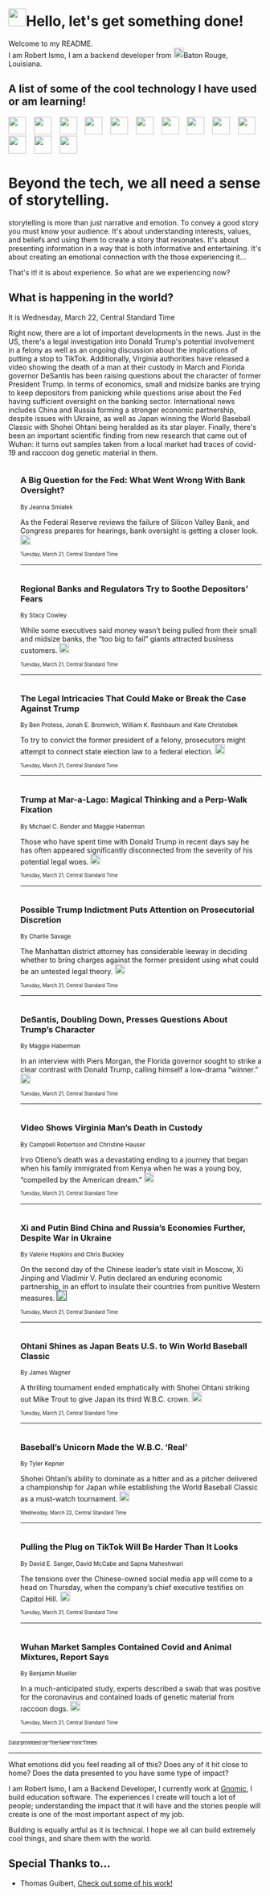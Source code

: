 <h1><img src="https://emojis.slackmojis.com/emojis/images/1643514375/3493/hot-coffee.gif?1643514375" width="35"/>Hello, let's get something done!</h1>

<p>Welcome to my README.<br/>
I am Robert Ismo, I am a backend developer from <img src="https://emojis.slackmojis.com/emojis/images/1638395689/50435/moulin_rouge.png?1638395689" width="20"/>Baton Rouge, Louisiana.</p>
<h2>A list of some of the cool technology I have used or am learning!</h2>
<p>
<img src="https://emojis.slackmojis.com/emojis/images/1643516091/21142/meow_bongotap.gif?1643516091" width="35" alt="">
<img src="https://img.shields.io/badge/Favorite%20Frontend%20Framework-SvelteKit-f83903" alt="">
<img src="https://img.shields.io/badge/Second%20Favorite-Vue-40b581" alt="">
<img src="https://img.shields.io/badge/Most%20Used%20Runtime-Nodejs-78b061" alt="">
<img src="https://emojis.slackmojis.com/emojis/images/1643517416/34482/fire.gif?1643517416" width="35" alt="">
<img src="https://img.shields.io/badge/Javascript%20But%20Better-Typescript-0078ca" alt="">
<img src="https://img.shields.io/badge/Favorite%20Language-Elixir-3e244d" alt="">
<img src="https://img.shields.io/badge/Containerize%20Everything-Docker-6ac9ef" alt="">
<img src="https://emojis.slackmojis.com/emojis/images/1643514596/5999/meow_party.gif?1643514596" width="35" alt="">
<img src="https://img.shields.io/badge/API%20Love%20Language-Graphql-de32a5" alt="">
<img src="https://img.shields.io/badge/Our%20Favorite%20Version%20Controller-Git-e94f33" alt="">
<img src="https://img.shields.io/badge/Favorite%20Database-Redis-d42d1d" alt="">
<img src="https://emojis.slackmojis.com/emojis/images/1643514559/5584/deployparrot.gif?1643514559" width="35" alt="">
<img src="https://img.shields.io/badge/Container%20Interstate-RabbitMQ-f66200" alt="">
<img src="https://img.shields.io/badge/Gotta%20Learn-Kubernetes-316adf" alt="">
<img src="https://img.shields.io/badge/Really%20Mature%20Now-WASM-654fef" alt="">
<img src="https://emojis.slackmojis.com/emojis/images/1666642497/61942/dance_vibe.gif?1666642497" width="35" alt="">
<img src="https://img.shields.io/badge/For%20My%20M1-ARM64-657d96" alt="">
<img src="https://img.shields.io/badge/Loving%20This%20So%20Much-TailwindCSS-17bcb5" alt="">
<img src="https://img.shields.io/badge/Cool%20Build%20Tool-Vite-f9cb24" alt="">
<img src="https://emojis.slackmojis.com/emojis/images/1669231376/62819/working-on-it.gif?1669231376" width="35" alt="">
<img src="https://img.shields.io/badge/Fun%20and%20Easy%20Database-MongoDB-5f8c49" alt="">
<img src="https://img.shields.io/badge/JS%20Life%20Support-NPM-c73737" alt="">
<img src="https://img.shields.io/badge/I%20Liked%20It-DynamoDB-0073b9" alt="">
<img src="https://emojis.slackmojis.com/emojis/images/1643514045/46/question.gif?1643514045" width="35" alt="">
<img src="https://img.shields.io/badge/cool-React-60d6f9" alt="">
<img src="https://img.shields.io/badge/Future%20Big%20Project-Lambda-f37e00" alt="">
<img src="https://img.shields.io/badge/NPM%20But%20Better-PNPM-f1aa07" alt="">
<img src="https://emojis.slackmojis.com/emojis/images/1643514943/9662/fbwow.gif?1643514943" width="35" alt="">
<img src="https://img.shields.io/badge/First%20Language-C-662079" alt="">
<img src="https://img.shields.io/badge/Where%20I%20Deploy%20Frontend-Vercel-000000" alt="">
<img src="https://img.shields.io/badge/Who%20Does%20not%20Want%20an%20App-Swift-f9492a" alt="">
<img src="https://emojis.slackmojis.com/emojis/images/1643514058/151/javascript.png?1643514058" width="35" alt="">
<img src="https://img.shields.io/badge/cool-Python-fbd542" alt="">
<img src="https://img.shields.io/badge/Favorite%20Something-Stripe-656cdc" alt="">
<img src="https://img.shields.io/badge/Of%20Course-HTML5-ed6327" alt="">
<img src="https://emojis.slackmojis.com/emojis/images/1660415405/60731/bomb.gif?1660415405" width="35" alt="">
<img src="https://img.shields.io/badge/hate-CSS-2964ec" alt="">
<img src="https://img.shields.io/badge/Learning-CircleCI-141215" alt="">
<img src="https://img.shields.io/badge/Learning-Rust-fbbb3b" alt="">
<img src="https://emojis.slackmojis.com/emojis/images/1660415397/60712/writing-hand.gif?1660415397" width="35" alt="">
<img src="https://img.shields.io/badge/Dev%20Browser%20of%20Choice-Firefox-cc4e26" alt="">
<img src="https://img.shields.io/badge/Recoverying%20From%20Windows-UNIX-1781e3" alt="">
<img src="https://img.shields.io/badge/LOVE-LogSeq-90c1c2" alt="">
<img src="https://emojis.slackmojis.com/emojis/images/1643514066/223/kirby.gif?1643514066" width="35" alt="">
<img src="https://img.shields.io/badge/Daily%20Driver-MacOS-e6e6e8" alt="">
<img src="https://img.shields.io/badge/Git%20Server-Github-000000" alt="">
<img src="https://img.shields.io/badge/enjoyable-EC2-f17428" alt="">
<img src="https://emojis.slackmojis.com/emojis/images/1643514239/2069/excited.gif?1643514239" width="35" alt="">
</p>
<h1>Beyond the tech, we all need a sense of storytelling.</h1>
<p>storytelling is more than just narrative and emotion. To convey a good story you must know your audience. It's about understanding interests, values, and beliefs and using them to create a story that resonates. It's about presenting information in a way that is both informative and entertaining. It's about creating an emotional connection with the those experiencing it...</p>
<p>That's it! it is about experience. So what are we experiencing now?</p>
<h2>What is happening in the world?</h2>
<p>It is Wednesday, March 22, Central Standard Time</p>
<p>
Right now, there are a lot of important developments in the news. Just in the US, there&#39;s a legal investigation into Donald Trump&#39;s potential involvement in a felony as well as an ongoing discussion about the implications of putting a stop to TikTok. Additionally, Virginia authorities have released a video showing the death of a man at their custody in March and Florida governor DeSantis has been raising questions about the character of former President Trump. In terms of economics, small and midsize banks are trying to keep depositors from panicking while questions arise about the Fed having sufficient oversight on the banking sector. International news includes China and Russia forming a stronger economic partnership, despite issues with Ukraine, as well as Japan winning the World Baseball Classic with Shohei Ohtani being heralded as its star player. Finally, there&#39;s been an important scientific finding from new research that came out of Wuhan: it turns out samples taken from a local market had traces of covid-19 and raccoon dog genetic material in them.</p>
<ol>
<img src="https://img.shields.io/badge/-business-blue" alt="">
<h3>A Big Question for the Fed: What Went Wrong With Bank Oversight?</h3>
<sub>By Jeanna Smialek</sub>
<p>As the Federal Reserve reviews the failure of Silicon Valley Bank, and Congress prepares for hearings, bank oversight is getting a closer look.  <a href="https://nyti.ms/40nWFNH"><img src="https://developer.nytimes.com/files/poweredby_nytimes_30b.png?v=1583354208352" height="20"></a></p>
<sub><sub>Tuesday, March 21, Central Standard Time</sub></sub>
<hr/>
<img src="https://img.shields.io/badge/-business-blue" alt="">
<h3>Regional Banks and Regulators Try to Soothe Depositors’ Fears</h3>
<sub>By Stacy Cowley</sub>
<p>While some executives said money wasn’t being pulled from their small and midsize banks, the “too big to fail” giants attracted business customers.  <a href="https://nyti.ms/3JWW9AV"><img src="https://developer.nytimes.com/files/poweredby_nytimes_30b.png?v=1583354208352" height="20"></a></p>
<sub><sub>Tuesday, March 21, Central Standard Time</sub></sub>
<hr/>
<img src="https://img.shields.io/badge/-nyregion-blue" alt="">
<h3>The Legal Intricacies That Could Make or Break the Case Against Trump</h3>
<sub>By Ben Protess, Jonah E. Bromwich, William K. Rashbaum and Kate Christobek</sub>
<p>To try to convict the former president of a felony, prosecutors might attempt to connect state election law to a federal election.  <a href="https://nyti.ms/403tcJe"><img src="https://developer.nytimes.com/files/poweredby_nytimes_30b.png?v=1583354208352" height="20"></a></p>
<sub><sub>Tuesday, March 21, Central Standard Time</sub></sub>
<hr/>
<img src="https://img.shields.io/badge/-us-blue" alt="">
<h3>Trump at Mar-a-Lago: Magical Thinking and a Perp-Walk Fixation</h3>
<sub>By Michael C. Bender and Maggie Haberman</sub>
<p>Those who have spent time with Donald Trump in recent days say he has often appeared significantly disconnected from the severity of his potential legal woes.  <a href="https://nyti.ms/3FFDMxU"><img src="https://developer.nytimes.com/files/poweredby_nytimes_30b.png?v=1583354208352" height="20"></a></p>
<sub><sub>Tuesday, March 21, Central Standard Time</sub></sub>
<hr/>
<img src="https://img.shields.io/badge/-us-blue" alt="">
<h3>Possible Trump Indictment Puts Attention on Prosecutorial Discretion</h3>
<sub>By Charlie Savage</sub>
<p>The Manhattan district attorney has considerable leeway in deciding whether to bring charges against the former president using what could be an untested legal theory.  <a href="https://nyti.ms/3lqb3GF"><img src="https://developer.nytimes.com/files/poweredby_nytimes_30b.png?v=1583354208352" height="20"></a></p>
<sub><sub>Tuesday, March 21, Central Standard Time</sub></sub>
<hr/>
<img src="https://img.shields.io/badge/-us-blue" alt="">
<h3>DeSantis, Doubling Down, Presses Questions About Trump’s Character</h3>
<sub>By Maggie Haberman</sub>
<p>In an interview with Piers Morgan, the Florida governor sought to strike a clear contrast with Donald Trump, calling himself a low-drama “winner.”  <a href="https://nyti.ms/3n4GvKN"><img src="https://developer.nytimes.com/files/poweredby_nytimes_30b.png?v=1583354208352" height="20"></a></p>
<sub><sub>Tuesday, March 21, Central Standard Time</sub></sub>
<hr/>
<img src="https://img.shields.io/badge/-us-blue" alt="">
<h3>Video Shows Virginia Man’s Death in Custody</h3>
<sub>By Campbell Robertson and Christine Hauser</sub>
<p>Irvo Otieno’s death was a devastating ending to a journey that began when his family immigrated from Kenya when he was a young boy, “compelled by the American dream.”  <a href="https://nyti.ms/3lqAt74"><img src="https://developer.nytimes.com/files/poweredby_nytimes_30b.png?v=1583354208352" height="20"></a></p>
<sub><sub>Tuesday, March 21, Central Standard Time</sub></sub>
<hr/>
<img src="https://img.shields.io/badge/-world-blue" alt="">
<h3>Xi and Putin Bind China and Russia’s Economies Further, Despite War in Ukraine</h3>
<sub>By Valerie Hopkins and Chris Buckley</sub>
<p>On the second day of the Chinese leader’s state visit in Moscow, Xi Jinping and Vladimir V. Putin declared an enduring economic partnership, in an effort to insulate their countries from punitive Western measures.  <a href=""><img src="https://developer.nytimes.com/files/poweredby_nytimes_30b.png?v=1583354208352" height="20"></a></p>
<sub><sub>Tuesday, March 21, Central Standard Time</sub></sub>
<hr/>
<img src="https://img.shields.io/badge/-sports-blue" alt="">
<h3>Ohtani Shines as Japan Beats U.S. to Win World Baseball Classic</h3>
<sub>By James Wagner</sub>
<p>A thrilling tournament ended emphatically with Shohei Ohtani striking out Mike Trout to give Japan its third W.B.C. crown.  <a href="https://nyti.ms/3Z1A0pn"><img src="https://developer.nytimes.com/files/poweredby_nytimes_30b.png?v=1583354208352" height="20"></a></p>
<sub><sub>Tuesday, March 21, Central Standard Time</sub></sub>
<hr/>
<img src="https://img.shields.io/badge/-sports-blue" alt="">
<h3>Baseball’s Unicorn Made the W.B.C. ‘Real’</h3>
<sub>By Tyler Kepner</sub>
<p>Shohei Ohtani’s ability to dominate as a hitter and as a pitcher delivered a championship for Japan while establishing the World Baseball Classic as a must-watch tournament.  <a href="https://nyti.ms/42xVXj2"><img src="https://developer.nytimes.com/files/poweredby_nytimes_30b.png?v=1583354208352" height="20"></a></p>
<sub><sub>Wednesday, March 22, Central Standard Time</sub></sub>
<hr/>
<img src="https://img.shields.io/badge/-us-blue" alt="">
<h3>Pulling the Plug on TikTok Will Be Harder Than It Looks</h3>
<sub>By David E. Sanger, David McCabe and Sapna Maheshwari</sub>
<p>The tensions over the Chinese-owned social media app will come to a head on Thursday, when the company’s chief executive testifies on Capitol Hill.  <a href="https://nyti.ms/3LBeJzY"><img src="https://developer.nytimes.com/files/poweredby_nytimes_30b.png?v=1583354208352" height="20"></a></p>
<sub><sub>Tuesday, March 21, Central Standard Time</sub></sub>
<hr/>
<img src="https://img.shields.io/badge/-science-blue" alt="">
<h3>Wuhan Market Samples Contained Covid and Animal Mixtures, Report Says</h3>
<sub>By Benjamin Mueller</sub>
<p>In a much-anticipated study, experts described a swab that was positive for the coronavirus and contained loads of genetic material from raccoon dogs.  <a href="https://nyti.ms/3ZlxkDv"><img src="https://developer.nytimes.com/files/poweredby_nytimes_30b.png?v=1583354208352" height="20"></a></p>
<sub><sub>Tuesday, March 21, Central Standard Time</sub></sub>
<hr/>
</ol>
<a href="https://developer.nytimes.com"><sub><sub>Data provided by The New York Times</sub></sub></a>
<hr/>
<p>What emotions did you feel reading all of this? Does any of it hit close to home? Does the data presented to you have some type of impact?</p>
<p>I am Robert Ismo, I am a Backend Developer, I currently work at <a href="https://gnomic.education/">Gnomic</a>, I build education software. The experiences I create will touch a lot of people; understanding the impact that it will have and the stories people will create is one of the most important aspect of my job.</p>
<p>Building is equally artful as it is technical. I hope we all can build extremely cool things, and share them with the world.</p>
<h2>Special Thanks to...</h2>
<ul>
<li>Thomas Guibert, <a href="https://github.com/thmsgbrt/thmsgbrt">Check out some of his work!</a></li>
</ul>